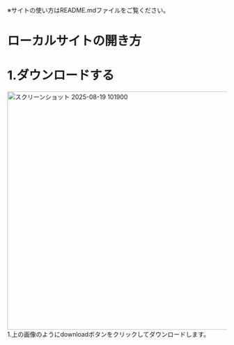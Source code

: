 ※サイトの使い方はREADME.mdファイルをご覧ください。

# ローカルサイトの開き方

# 1.ダウンロードする
<img width="1151" height="547" alt="スクリーンショット 2025-08-19 101900" src="https://github.com/user-attachments/assets/52b2414d-c3dc-4cbc-9a5a-6d1aca8a3d90" />
1.上の画像のようにdownloadボタンをクリックしてダウンロードします。
